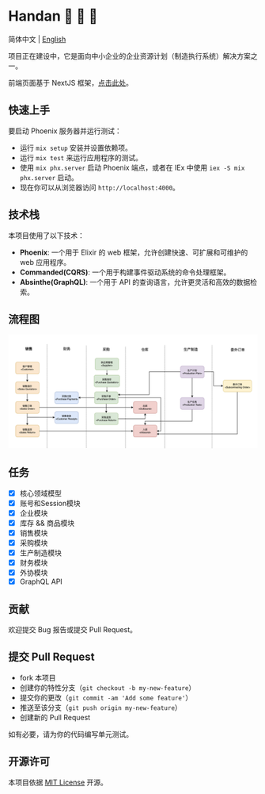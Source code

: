 # Handan :construction: :construction: :construction:

简体中文 | [English](./README.md)

项目正在建设中，它是面向中小企业的企业资源计划（制造执行系统）解决方案之一。

前端页面基于 NextJS 框架，[点击此处](https://github.com/zven21/handan_web)。

## **快速上手**

要启动 Phoenix 服务器并运行测试：
* 运行 `mix setup` 安装并设置依赖项。
* 运行 `mix test` 来运行应用程序的测试。
* 使用 `mix phx.server` 启动 Phoenix 端点，或者在 IEx 中使用 `iex -S mix phx.server` 启动。
* 现在你可以从浏览器访问 `http://localhost:4000`。

## **技术栈**

本项目使用了以下技术：

* **Phoenix**: 一个用于 Elixir 的 web 框架，允许创建快速、可扩展和可维护的 web 应用程序。
* **Commanded(CQRS)**: 一个用于构建事件驱动系统的命令处理框架。
* **Absinthe(GraphQL)**: 一个用于 API 的查询语言，允许更灵活和高效的数据检索。


## **流程图**

![flow](./docs/flow.jpg)

## **任务**

- [x] 核心领域模型
- [x] 账号和Session模块
- [x] 企业模块
- [x] 库存 && 商品模块
- [x] 销售模块
- [x] 采购模块
- [x] 生产制造模块
- [x] 财务模块
- [x] 外协模块
- [x] GraphQL API

## **贡献**

欢迎提交 Bug 报告或提交 Pull Request。

## **提交 Pull Request**

* fork 本项目
* 创建你的特性分支（`git checkout -b my-new-feature`）
* 提交你的更改（`git commit -am 'Add some feature'`）
* 推送至该分支（`git push origin my-new-feature`）
* 创建新的 Pull Request

如有必要，请为你的代码编写单元测试。

## **开源许可**

本项目依据 [MIT License](http://opensource.org/licenses/MIT) 开源。

